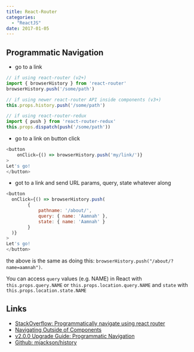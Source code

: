 ```yaml
---
title: React-Router
categories:
  - "ReactJS"
date: 2017-01-05
---
```


## Programmatic Navigation

- go to a link

```javascript
// if using react-router (v2+)
import { browserHistory } from 'react-router'
browserHistory.push('/some/path')

// if using newer react-router API inside components (v3+)
this.props.history.push('/some/path')

// if using react-router-redux
import { push } from 'react-router-redux'
this.props.dispatch(push('/some/path'))
```

- go to a link on button click

```javascript
<button 
    onClick={() => browserHistory.push('my/link/')}
>
Let's go!
</button>
```

- got to a link and send URL params, query, state whatever along

```javascript
<button 
  onClick={() => browserHistory.push(
		{
			pathname: '/about/',
			query: { name: 'Aamnah' },
			state: { name: 'Aamnah' }
		}
  )}
>
Let's go!
</button>
```
the above is the same as doing this: `browserHistory.push("/about/?name=aamnah")`.

You can access `query` values (e.g. NAME) in React with `this.props.query.NAME` or `this.props.location.query.NAME` and `state` with `this.props.location.state.NAME`

Links
---
- [StackOverflow: Programmatically navigate using react router](http://stackoverflow.com/questions/31079081/programmatically-navigate-using-react-router)
- [Navigating Outside of Components](https://github.com/ReactTraining/react-router/blob/master/docs/guides/NavigatingOutsideOfComponents.md)
- [v2.0.0 Upgrade Guide: Programmatic Navigation](https://github.com/ReactTraining/react-router/blob/master/upgrade-guides/v2.0.0.md#programmatic-navigation)
- [Github: mjackson/history](https://github.com/mjackson/history/#navigation)
